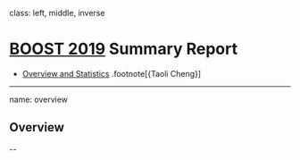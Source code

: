 class: left, middle, inverse

# [BOOST 2019](https://indico.cern.ch/event/753914/) Summary Report

* [Overview and Statistics](#overview)
.footnote[{Taoli Cheng}]

---
name: overview

## Overview 
--

